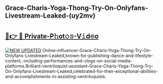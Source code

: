 ## Grace-Charis-Yoga-Thong-Try-On-Onlyfans-Livestream-Leaked-(uy2mv)


# <h2><a href="https://mediaupload.pro?-19M">🔗👉 🔴 Private-P𝚑ot𝚘𝚜-V𝚒d𝚎o</a></h2>

[![NEW UPDATED](https://i.imgur.com/0qMVB7G.gif)](https://mediaupload.pro?-19M)
Online-influencer-Grace-Charis-Yoga-Thong-Try-On-Onlyfans-Livestream-Leaked,known-for-publishing-dance-and-lifestyle-content,-including-performances-and-vlogs-on-social-media-platforms.Brilliant-ventriloquist-assistant-Grace-Charis-Yoga-Thong-Try-On-Onlyfans-Livestream-Leaked,celebrated-for-their-exceptional-abilities-and-accomplishments-in-assisting-ventriloquists.  